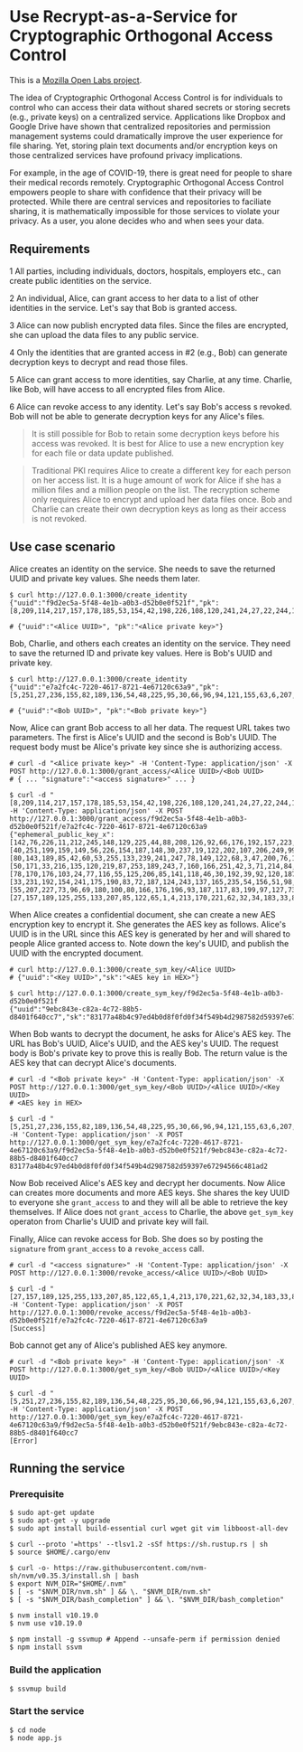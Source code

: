# Use Recrypt-as-a-Service for Cryptographic Orthogonal Access Control

This is a [Mozilla Open Labs project](https://builders.mozilla.community/springlab/index.html).

The idea of Cryptographic Orthogonal Access Control is for individuals to control who can access their data without shared secrets or storing secrets (e.g., private keys) on a centralized service. Applications like Dropbox and Google Drive have shown that centralized repositories and permission management systems could dramatically improve the user experience for file sharing. Yet, storing plain text documents and/or encryption keys on those centralized services have profound privacy implications.

For example, in the age of COVID-19, there is great need for people to share their medical records remotely. Cryptographic Orthogonal Access Control empowers people to share with confidence that their privacy will be protected. While there are central services and repositories to faciliate sharing, it is mathematically impossible for those services to violate your privacy. As a user, you alone decides who and when sees your data.

## Requirements

1 All parties, including individuals, doctors, hospitals, employers etc., can create public identities on the service.

2 An individual, Alice, can grant access to her data to a list of other identities in the service. Let's say that Bob is granted access.

3 Alice can now publish encrypted data files. Since the files are encrypted, she can upload the data files to any public service.

4 Only the identities that are granted access in #2 (e.g., Bob) can generate decryption keys to decrypt and read those files.

5 Alice can grant access to more identities, say Charlie, at any time. Charlie, like Bob, will have access to all encrypted files from Alice.

6 Alice can revoke access to any identity. Let's say Bob's access s revoked. Bob will not be able to generate decryption keys for any Alice's files.

> It is still possible for Bob to retain some decryption keys before his access was revoked. It is best for Alice to use a new encryption key for each file or data update published.

> Traditional PKI requires Alice to create a different key for each person on her access list. It is a huge amount of work for Alice if she has a million files and a million people on the list. The recryption scheme only requires Alice to encrypt and upload her data files once. Bob and Charlie can create their own decryption keys as long as their access is not revoked.

## Use case scenario

Alice creates an identity on the service. She needs to save the returned UUID and private key values. She needs them later.

```
$ curl http://127.0.0.1:3000/create_identity
{"uuid":"f9d2ec5a-5f48-4e1b-a0b3-d52b0e0f521f","pk":[8,209,114,217,157,178,185,53,154,42,198,226,108,120,241,24,27,22,244,136,57,40,145,224,234,97,138,58,70,33,116,21]}

# {"uuid":"<Alice UUID>", "pk":"<Alice private key>"}
```

Bob, Charlie, and others each creates an identity on the service. They need to save the returned ID and private key values. Here is Bob's UUID and private key.

```
$ curl http://127.0.0.1:3000/create_identity
{"uuid":"e7a2fc4c-7220-4617-8721-4e67120c63a9","pk":[5,251,27,236,155,82,189,136,54,48,225,95,30,66,96,94,121,155,63,6,207,72,79,9,168,119,2,23,106,36,46,200]}

# {"uuid":"<Bob UUID>", "pk":"<Bob private key>"}
```

Now, Alice can grant Bob access to all her data. The request URL takes two parameters. The first is Alice's UUID and the second is Bob's UUID. The request body must be Alice's private key since she is authorizing access.

```
# curl -d "<Alice private key>" -H 'Content-Type: application/json' -X POST http://127.0.0.1:3000/grant_access/<Alice UUID>/<Bob UUID>
# { ... "signature":"<access signature>" ... }

$ curl -d "[8,209,114,217,157,178,185,53,154,42,198,226,108,120,241,24,27,22,244,136,57,40,145,224,234,97,138,58,70,33,116,21]" -H 'Content-Type: application/json' -X POST http://127.0.0.1:3000/grant_access/f9d2ec5a-5f48-4e1b-a0b3-d52b0e0f521f/e7a2fc4c-7220-4617-8721-4e67120c63a9
{"ephemeral_public_key_x":[142,76,226,11,212,245,148,129,225,44,88,208,126,92,66,176,192,157,223,21,99,115,86,183,224,129,1,217,130,213,92,222],"ephemeral_public_key_y":[40,251,199,159,149,56,226,154,187,148,30,237,19,122,202,107,206,249,99,203,135,8,59,12,234,201,45,111,54,71,49,18],"to_public_key_x":[80,143,189,85,42,60,53,255,133,239,241,247,78,149,122,68,3,47,200,76,194,160,219,129,228,110,127,213,108,36,183,176],"to_public_key_y":[50,171,33,216,135,120,219,87,253,189,243,7,160,166,251,42,3,71,214,84,96,56,212,145,186,93,226,6,252,139,31,9],"encrypted_temp_key":[78,170,176,103,24,77,116,55,125,206,85,141,118,46,30,192,39,92,120,187,95,177,38,114,106,171,126,208,87,159,242,175,93,14,133,209,240,61,89,182,174,115,44,121,141,245,114,123,63,98,29,165,112,68,126,163,159,206,22,212,101,192,172,16,129,103,128,44,107,103,167,80,204,161,167,155,177,162,239,1,239,174,84,14,125,227,21,175,239,22,71,223,162,253,43,6,29,70,0,150,252,28,184,233,44,137,199,153,34,24,247,199,134,255,158,54,98,55,0,201,172,242,58,198,34,68,223,149,139,95,26,0,252,93,5,138,180,232,255,200,61,70,233,0,201,251,201,233,13,63,4,65,89,179,152,72,12,26,187,87,30,242,94,48,84,107,126,175,162,199,171,241,27,4,63,250,41,118,95,228,222,215,132,241,234,193,147,31,106,42,80,28,104,32,17,189,141,172,148,124,207,57,215,92,243,99,207,113,185,38,206,6,108,243,67,116,220,29,13,159,123,152,39,170,77,103,106,16,70,31,92,23,4,241,200,211,87,95,84,120,199,204,83,205,68,127,100,132,76,109,117,74,177,168,99,176,75,66,123,4,6,105,125,219,81,202,104,113,204,8,38,167,214,239,157,153,143,211,125,54,66,252,63,83,181,127,99,101,99,231,241,62,206,221,67,24,187,185,139,212,191,247,230,30,154,180,245,76,161,110,0,208,186,86,118,72,127,243,133,84,32,234,17,3,82,99,190,204,68,123,239,202,30,228,226,177,7,144,231,4,133,23,126,100,14,212,227,56,177,3,67,33,67,134,161,86,92,157,184,245,238,148,29,186,127,239,144,68,111,232,199,79,17,151,198,183,63,168,167,130,31,113,83,19],"hashed_temp_key":[33,231,192,154,241,175,190,83,72,187,124,243,137,165,235,54,156,51,98,107,226,243,154,119,82,29,40,254,119,39,176,203,77,117,24,221,183,164,210,216,55,167,97,62,236,159,215,114,58,201,94,70,240,223,72,132,35,152,54,14,14,15,33,20,135,81,90,230,161,179,134,144,157,178,85,1,49,26,144,92,145,181,178,215,96,27,65,90,112,225,240,248,40,32,146,115,83,167,187,120,59,82,16,175,151,229,111,120,241,223,62,42,212,70,143,24,246,76,244,101,76,128,184,55,183,47,136,61],"public_signing_key":[55,207,227,73,96,69,180,100,80,166,176,196,93,187,117,83,199,97,127,73,0,58,102,145,110,61,241,244,164,162,77,67],"signature":[27,157,189,125,255,133,207,85,122,65,1,4,213,170,221,62,32,34,183,33,83,185,149,84,81,27,219,244,206,31,134,236,177,209,53,190,229,89,31,229,141,198,64,109,81,70,149,229,94,117,49,73,187,220,148,9,135,205,225,107,88,148,37,10]}
```

When Alice creates a confidential document, she can create a new AES encryption key to encrypt it. She generates the AES key as follows. Alice's UUID is in the URL since this AES key is generated by her and will shared to people Alice granted access to. Note down the key's UUID, and publish the UUID with the encrypted document.

```
# curl http://127.0.0.1:3000/create_sym_key/<Alice UUID>
# {"uuid":"<Key UUID>","sk":"<AES key in HEX>"}

$ curl http://127.0.0.1:3000/create_sym_key/f9d2ec5a-5f48-4e1b-a0b3-d52b0e0f521f
{"uuid":"9ebc843e-c82a-4c72-88b5-d8401f640cc7","sk":"83177a48b4c97ed4b0d8f0fd0f34f549b4d2987582d59397e67294566c481ad2"}
```

When Bob wants to decrypt the document, he asks for Alice's AES key. The URL has Bob's UUID, Alice's UUID, and the AES key's UUID. The request body is Bob's private key to prove this is really Bob. The return value is the AES key that can decrypt Alice's documents.

```
# curl -d "<Bob private key>" -H 'Content-Type: application/json' -X POST http://127.0.0.1:3000/get_sym_key/<Bob UUID>/<Alice UUID>/<Key UUID>
# <AES key in HEX>

$ curl -d "[5,251,27,236,155,82,189,136,54,48,225,95,30,66,96,94,121,155,63,6,207,72,79,9,168,119,2,23,106,36,46,200]" -H 'Content-Type: application/json' -X POST http://127.0.0.1:3000/get_sym_key/e7a2fc4c-7220-4617-8721-4e67120c63a9/f9d2ec5a-5f48-4e1b-a0b3-d52b0e0f521f/9ebc843e-c82a-4c72-88b5-d8401f640cc7
83177a48b4c97ed4b0d8f0fd0f34f549b4d2987582d59397e67294566c481ad2
```

Now Bob received Alice's AES key and decrypt her documents. Now Alice can creates more documents and more AES keys. She shares the key UUID to everyone she `grant_access` to and they will all be able to retrieve the key themselves. If Alice does not `grant_access` to Charlie, the above `get_sym_key` operaton from Charlie's UUID and private key will fail. 

Finally, Alice can revoke access for Bob. She does so by posting the `signature` from `grant_access` to a `revoke_access` call.

```
# curl -d "<access signature>" -H 'Content-Type: application/json' -X POST http://127.0.0.1:3000/revoke_access/<Alice UUID>/<Bob UUID>

$ curl -d "[27,157,189,125,255,133,207,85,122,65,1,4,213,170,221,62,32,34,183,33,83,185,149,84,81,27,219,244,206,31,134,236,177,209,53,190,229,89,31,229,141,198,64,109,81,70,149,229,94,117,49,73,187,220,148,9,135,205,225,107,88,148,37,10]" -H 'Content-Type: application/json' -X POST http://127.0.0.1:3000/revoke_access/f9d2ec5a-5f48-4e1b-a0b3-d52b0e0f521f/e7a2fc4c-7220-4617-8721-4e67120c63a9
[Success]
```

Bob cannot get any of Alice's published AES key anymore.

```
# curl -d "<Bob private key>" -H 'Content-Type: application/json' -X POST http://127.0.0.1:3000/get_sym_key/<Bob UUID>/<Alice UUID>/<Key UUID>

$ curl -d "[5,251,27,236,155,82,189,136,54,48,225,95,30,66,96,94,121,155,63,6,207,72,79,9,168,119,2,23,106,36,46,200]" -H 'Content-Type: application/json' -X POST http://127.0.0.1:3000/get_sym_key/e7a2fc4c-7220-4617-8721-4e67120c63a9/f9d2ec5a-5f48-4e1b-a0b3-d52b0e0f521f/9ebc843e-c82a-4c72-88b5-d8401f640cc7
[Error]
```

## Running the service

### Prerequisite

```
$ sudo apt-get update
$ sudo apt-get -y upgrade
$ sudo apt install build-essential curl wget git vim libboost-all-dev

$ curl --proto '=https' --tlsv1.2 -sSf https://sh.rustup.rs | sh
$ source $HOME/.cargo/env

$ curl -o- https://raw.githubusercontent.com/nvm-sh/nvm/v0.35.3/install.sh | bash
$ export NVM_DIR="$HOME/.nvm"
$ [ -s "$NVM_DIR/nvm.sh" ] && \. "$NVM_DIR/nvm.sh"
$ [ -s "$NVM_DIR/bash_completion" ] && \. "$NVM_DIR/bash_completion"

$ nvm install v10.19.0
$ nvm use v10.19.0

$ npm install -g ssvmup # Append --unsafe-perm if permission denied
$ npm install ssvm
```

### Build the application

```
$ ssvmup build
```

### Start the service

```
$ cd node
$ node app.js
```

